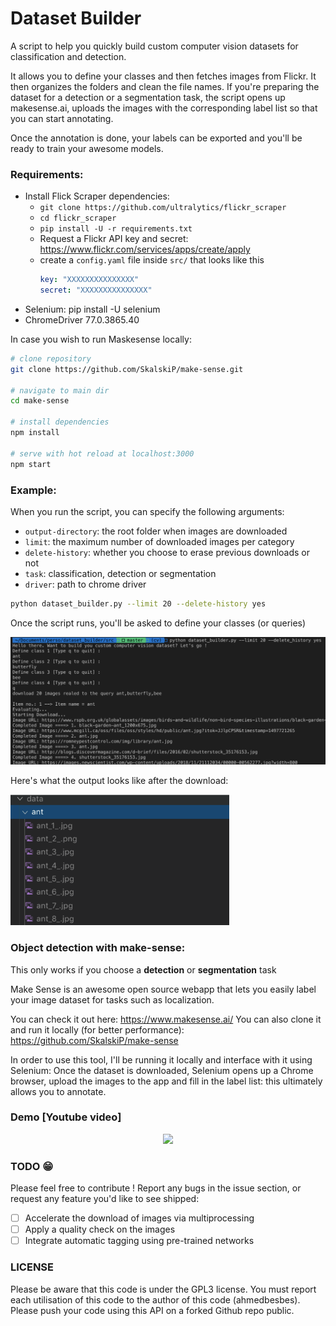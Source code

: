 # Dataset Builder

A script to help you quickly build custom computer vision datasets for classification and detection.

It allows you to define your classes and then fetches images from Flickr.
It then organizes the folders and clean the file names.
If you're preparing the dataset for a detection or a segmentation task, the script opens up makesense.ai, uploads the images with the corresponding label list so that you can start annotating.

Once the annotation is done, your labels can be exported and you'll be ready to train your awesome models.

### Requirements:

- Install Flick Scraper dependencies:
  - `git clone https://github.com/ultralytics/flickr_scraper`
  - `cd flickr_scraper`
  - `pip install -U -r requirements.txt`
  - Request a Flickr API key and secret: https://www.flickr.com/services/apps/create/apply
  - create a `config.yaml` file inside `src/` that looks like this
    ```yaml
    key: "XXXXXXXXXXXXXXX"
    secret: "XXXXXXXXXXXXXXX"
    ```
- Selenium: pip install -U selenium
- ChromeDriver 77.0.3865.40

In case you wish to run Maskesense locally:

```bash
# clone repository
git clone https://github.com/SkalskiP/make-sense.git

# navigate to main dir
cd make-sense

# install dependencies
npm install

# serve with hot reload at localhost:3000
npm start
```

### Example:

When you run the script, you can specify the following arguments:

- `output-directory`: the root folder when images are downloaded
- `limit`: the maximum number of downloaded images per category
- `delete-history`: whether you choose to erase previous downloads or not
- `task`: classification, detection or segmentation
- `driver`: path to chrome driver

```bash
python dataset_builder.py --limit 20 --delete-history yes
```

Once the script runs, you'll be asked to define your classes (or queries)

<img src = "./images/screenshot.png" >

Here's what the output looks like after the download:

<img src = "./images/output.png" width=350>

### Object detection with make-sense:

This only works if you choose a **detection** or **segmentation** task

Make Sense is an awesome open source webapp that lets you easily label your image dataset for tasks such as localization.

You can check it out here: https://www.makesense.ai/
You can also clone it and run it locally (for better performance): https://github.com/SkalskiP/make-sense

In order to use this tool, I'll be running it locally and interface with it using Selenium: Once the dataset is downloaded, Selenium opens up a Chrome browser, upload the images to the app and fill in the label list: this ultimately allows you to annotate.

### Demo [Youtube video]

<p align="center">
  <a href="https://www.youtube.com/watch?v=qXLvMr9mrP4">
    <img src="https://img.youtube.com/vi/qXLvMr9mrP4/0.jpg">
  </a>
</p>

### TODO :grin:

Please feel free to contribute ! Report any bugs in the issue section, or request any feature you'd like to see shipped:

- [ ] Accelerate the download of images via multiprocessing
- [ ] Apply a quality check on the images
- [ ] Integrate automatic tagging using pre-trained networks

### LICENSE

Please be aware that this code is under the GPL3 license.
You must report each utilisation of this code to the author of this code (ahmedbesbes).
Please push your code using this API on a forked Github repo public.

